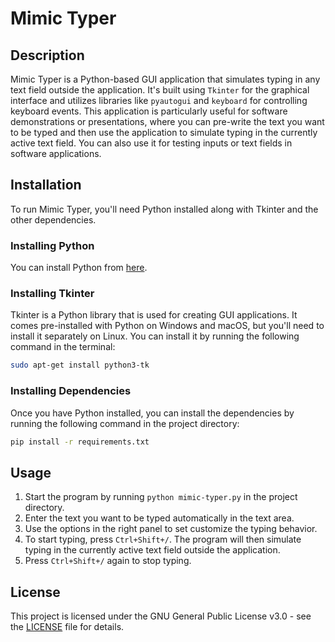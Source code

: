# Mimic Typer

## Description

Mimic Typer is a Python-based GUI application that simulates typing in any text field outside the application. It's built using `Tkinter` for the graphical interface and utilizes libraries like `pyautogui` and `keyboard` for controlling keyboard events. This application is particularly useful for software demonstrations or presentations, where you can pre-write the text you want to be typed and then use the application to simulate typing in the currently active text field. You can also use it for testing inputs or text fields in software applications.

## Installation

To run Mimic Typer, you'll need Python installed along with Tkinter and the other dependencies.

### Installing Python

You can install Python from [here](https://www.python.org/downloads/).

### Installing Tkinter

Tkinter is a Python library that is used for creating GUI applications. It comes pre-installed with Python on Windows and macOS, but you'll need to install it separately on Linux. You can install it by running the following command in the terminal:

```bash
sudo apt-get install python3-tk
```

### Installing Dependencies

Once you have Python installed, you can install the dependencies by running the following command in the project directory:

```bash
pip install -r requirements.txt
```

## Usage

1. Start the program by running `python mimic-typer.py` in the project directory.
2. Enter the text you want to be typed automatically in the text area.
3. Use the options in the right panel to set customize the typing behavior.
4. To start typing, press `Ctrl+Shift+/`. The program will then simulate typing in the currently active text field outside the application.
5. Press `Ctrl+Shift+/` again to stop typing.

## License

This project is licensed under the GNU General Public License v3.0 - see the [LICENSE](LICENSE) file for details.
